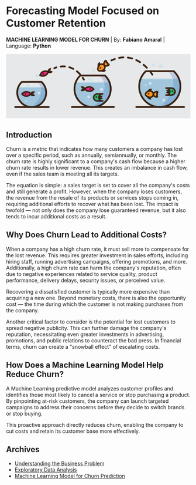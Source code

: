 # Forecasting Model Focused on Customer Retention
**MACHINE LEARNING MODEL FOR CHURN** | By: **Fabiano Amaral** | Language: **Python** 

![](img/2.20.png)
## Introduction
Churn is a metric that indicates how many customers a company has lost over a specific period, such as annually, semiannually, or monthly. The churn rate is highly significant to a company's cash flow because a higher churn rate results in lower revenue. This creates an imbalance in cash flow, even if the sales team is meeting all its targets.

The equation is simple: a sales target is set to cover all the company's costs and still generate a profit. However, when the company loses customers, the revenue from the resale of its products or services stops coming in, requiring additional efforts to recover what has been lost. The impact is twofold — not only does the company lose guaranteed revenue, but it also tends to incur additional costs as a result.

## Why Does Churn Lead to Additional Costs?
When a company has a high churn rate, it must sell more to compensate for the lost revenue. This requires greater investment in sales efforts, including hiring staff, running advertising campaigns, offering promotions, and more. Additionally, a high churn rate can harm the company's reputation, often due to negative experiences related to service quality, product performance, delivery delays, security issues, or perceived value.

Recovering a dissatisfied customer is typically more expensive than acquiring a new one. Beyond monetary costs, there is also the opportunity cost — the time during which the customer is not making purchases from the company.

Another critical factor to consider is the potential for lost customers to spread negative publicity. This can further damage the company's reputation, necessitating even greater investments in advertising, promotions, and public relations to counteract the bad press. In financial terms, churn can create a "snowball effect" of escalating costs.

## How Does a Machine Learning Model Help Reduce Churn?
A Machine Learning predictive model analyzes customer profiles and identifies those most likely to cancel a service or stop purchasing a product. By pinpointing at-risk customers, the company can launch targeted campaigns to address their concerns before they decide to switch brands or stop buying.

This proactive approach directly reduces churn, enabling the company to cut costs and retain its customer base more effectively.


## Archives
* [Understanding the Business Problem](understanding_the_problem.md)
* [Exploratory Data Analysis](exploratory_analysis.ipynb)
* [Machine Learning Model for Churn Prediction](machine_learning_model_churn.ipynb)
